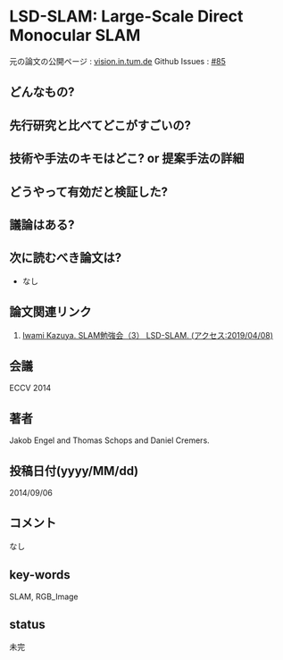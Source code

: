 # LSD-SLAM: Large-Scale Direct Monocular SLAM

元の論文の公開ページ : [vision.in.tum.de](https://vision.in.tum.de/_media/spezial/bib/engel14eccv.pdf)
Github Issues : [#85](https://github.com/Obarads/obarads.github.io/issues/85)

## どんなもの?

## 先行研究と比べてどこがすごいの?

## 技術や手法のキモはどこ? or 提案手法の詳細

## どうやって有効だと検証した?

## 議論はある?

## 次に読むべき論文は?
- なし

## 論文関連リンク
1. [Iwami Kazuya. SLAM勉強会（3） LSD-SLAM. (アクセス:2019/04/08)](https://www.slideshare.net/kazuya_tennis/slam3-lsdslam)

## 会議
ECCV 2014

## 著者
Jakob Engel and Thomas Schops and Daniel Cremers.

## 投稿日付(yyyy/MM/dd)
2014/09/06

## コメント
なし

## key-words
SLAM, RGB_Image

## status
未完